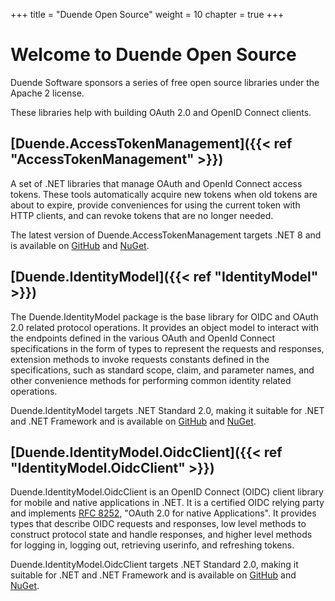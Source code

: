 +++
title = "Duende Open Source"
weight = 10
chapter = true
+++


Welcome to Duende Open Source
========================

Duende Software sponsors a series of free open source libraries under the Apache 2 license.

These libraries help with building OAuth 2.0 and OpenID Connect clients. 

## [Duende.AccessTokenManagement]({{< ref "AccessTokenManagement" >}})

A set of .NET libraries that manage OAuth and OpenId Connect access tokens. These tools automatically acquire new tokens when old tokens are about to expire, provide conveniences for using the current token with HTTP clients, and can revoke tokens that are no longer needed.

The latest version of Duende.AccessTokenManagement targets .NET 8 and is available on [GitHub](https://github.com/DuendeSoftware/foss/tree/main/access-token-management) and [NuGet](https://www.nuget.org/packages/Duende.AccessTokenManagement").

## [Duende.IdentityModel]({{< ref "IdentityModel" >}})

The Duende.IdentityModel package is the base library for OIDC and OAuth 2.0 related protocol
operations. It provides an object model to interact with the endpoints defined in the
various OAuth and OpenId Connect specifications in the form of types to represent the
requests and responses, extension methods to invoke requests constants defined in the
specifications, such as standard scope, claim, and parameter names, and other convenience
methods for performing common identity related operations.

Duende.IdentityModel targets .NET Standard 2.0, making it suitable for .NET and .NET Framework and is available on [GitHub](https://github.com/DuendeSoftware/foss/tree/main/identity-model") and [NuGet](https://www.nuget.org/packages/IdentityModel).

## [Duende.IdentityModel.OidcClient]({{< ref "IdentityModel.OidcClient" >}})

Duende.IdentityModel.OidcClient is an OpenID Connect (OIDC) client library for mobile and native
applications in .NET. It is a certified OIDC relying party and implements [RFC
8252](https://datatracker.ietf.org/doc/html/rfc8252/), "OAuth 2.0 for native
Applications". It provides types that describe OIDC requests and responses, low level
methods to construct protocol state and handle responses, and higher level methods for
logging in, logging out, retrieving userinfo, and refreshing tokens.

Duende.IdentityModel.OidcClient targets .NET Standard 2.0, making it suitable for .NET and .NET Framework and is available on [GitHub](https://github.com/DuendeSoftware/foss/tree/main/identity-model-oidc-client) and [NuGet](https://www.nuget.org/packages/IdentityModel.OidcClient).

